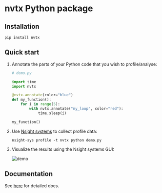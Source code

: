 # nvtx Python package

## Installation

```
pip install nvtx
```

## Quick start

1. Annotate the parts of your Python code that you wish to profile/analyse:
   
   ```python
   # demo.py

   import time
   import nvtx

   @nvtx.annotate(color="blue")
   def my_function():
       for i in range(5):
           with nvtx.annotate("my_loop", color="red"):
               time.sleep(i)

   my_function()
   ```

2. Use [Nsight systems](https://developer.nvidia.com/nsight-systems) to
   collect profile data:

   ```
   nsight-sys profile -t nvtx python demo.py
   ```
   
3. Visualize the results using the Nsight systems GUI:

   ![demo](docs/images/demo_timeline.png)

## Documentation

See [here](https://github.com/NVIDIA/NVTX/blob/dev/python/docs/basic.rst) for
detailed docs.
